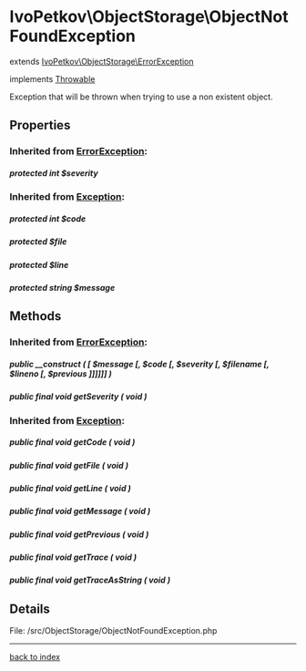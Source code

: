 # IvoPetkov\ObjectStorage\ObjectNotFoundException

extends [IvoPetkov\ObjectStorage\ErrorException](ivopetkov.objectstorage.errorexception.class.md)

implements [Throwable](http://php.net/manual/en/class.throwable.php)

Exception that will be thrown when trying to use a non existent object.

## Properties

### Inherited from [ErrorException](http://php.net/manual/en/class.errorexception.php):

##### protected int $severity

### Inherited from [Exception](http://php.net/manual/en/class.exception.php):

##### protected int $code

##### protected  $file

##### protected  $line

##### protected string $message

## Methods

### Inherited from [ErrorException](http://php.net/manual/en/class.errorexception.php):

##### public __construct ( [  $message [,  $code [,  $severity [,  $filename [,  $lineno [,  $previous ]]]]]] )

##### public final void getSeverity ( void )

### Inherited from [Exception](http://php.net/manual/en/class.exception.php):

##### public final void getCode ( void )

##### public final void getFile ( void )

##### public final void getLine ( void )

##### public final void getMessage ( void )

##### public final void getPrevious ( void )

##### public final void getTrace ( void )

##### public final void getTraceAsString ( void )

## Details

File: /src/ObjectStorage/ObjectNotFoundException.php

---

[back to index](index.md)

